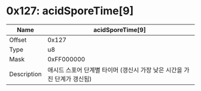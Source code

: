 # 0x127: acidSporeTime[9]

| Name | acidSporeTime[9] |
| ----| ------------ |
| Offset | 0x127 |
| Type | u8 |
| Mask | 0xFF000000 |
| Description | 애시드 스포어 단계별 타이머 (갱신시 가장 낮은 시간을 가진 단계가 갱신됨) |<br>

